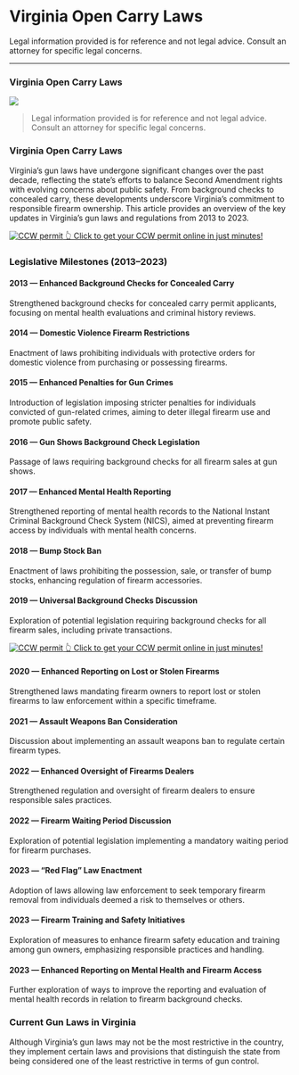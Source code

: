 # Virginia Open Carry Laws

Legal information provided is for reference and not legal advice. Consult an attorney for specific legal concerns. 

* * *

### Virginia Open Carry Laws

![](https://cdn-images-1.medium.com/max/800/1*b0BtfsUQcXxsmbckKaPU9A.png)

> Legal information provided is for reference and not legal advice. Consult an attorney for specific legal concerns.

### Virginia Open Carry Laws

Virginia’s gun laws have undergone significant changes over the past decade, reflecting the state’s efforts to balance Second Amendment rights with evolving concerns about public safety. From background checks to concealed carry, these developments underscore Virginia’s commitment to responsible firearm ownership. This article provides an overview of the key updates in Virginia’s gun laws and regulations from 2013 to 2023.

<a href="https://serp.ly/ccw">
<div>
    <img src="https://cdn-images-1.medium.com/max/1200/1*aCmvRhaa5Xjz4zDZxHzAjg.png" alt="CCW permit">
    👆 Click to get your CCW permit online in just minutes!
</div>
</a>

### Legislative Milestones (2013–2023)

#### 2013 — Enhanced Background Checks for Concealed Carry

Strengthened background checks for concealed carry permit applicants, focusing on mental health evaluations and criminal history reviews.

#### 2014 — Domestic Violence Firearm Restrictions

Enactment of laws prohibiting individuals with protective orders for domestic violence from purchasing or possessing firearms.

#### 2015 — Enhanced Penalties for Gun Crimes

Introduction of legislation imposing stricter penalties for individuals convicted of gun-related crimes, aiming to deter illegal firearm use and promote public safety.

#### 2016 — Gun Shows Background Check Legislation

Passage of laws requiring background checks for all firearm sales at gun shows.

#### 2017 — Enhanced Mental Health Reporting

Strengthened reporting of mental health records to the National Instant Criminal Background Check System (NICS), aimed at preventing firearm access by individuals with mental health concerns.

#### 2018 — Bump Stock Ban

Enactment of laws prohibiting the possession, sale, or transfer of bump stocks, enhancing regulation of firearm accessories.

#### 2019 — Universal Background Checks Discussion

Exploration of potential legislation requiring background checks for all firearm sales, including private transactions.


<a href="https://serp.ly/ccw">
<div>
    <img src="https://cdn-images-1.medium.com/max/1200/1*TMCVgNoKp2NAtvLSAMkaJg.png" alt="CCW permit">
    👆 Click to get your CCW permit online in just minutes!
</div>
</a>


#### 2020 — Enhanced Reporting on Lost or Stolen Firearms

Strengthened laws mandating firearm owners to report lost or stolen firearms to law enforcement within a specific timeframe.

#### 2021 — Assault Weapons Ban Consideration

Discussion about implementing an assault weapons ban to regulate certain firearm types.

#### 2022 — Enhanced Oversight of Firearms Dealers

Strengthened regulation and oversight of firearm dealers to ensure responsible sales practices.

#### 2022 — Firearm Waiting Period Discussion

Exploration of potential legislation implementing a mandatory waiting period for firearm purchases.

#### 2023 — “Red Flag” Law Enactment

Adoption of laws allowing law enforcement to seek temporary firearm removal from individuals deemed a risk to themselves or others.

#### 2023 — Firearm Training and Safety Initiatives

Exploration of measures to enhance firearm safety education and training among gun owners, emphasizing responsible practices and handling.

#### 2023 — Enhanced Reporting on Mental Health and Firearm Access

Further exploration of ways to improve the reporting and evaluation of mental health records in relation to firearm background checks.

### Current Gun Laws in Virginia

Although Virginia’s gun laws may not be the most restrictive in the country, they implement certain laws and provisions that distinguish the state from being considered one of the least restrictive in terms of gun control.



